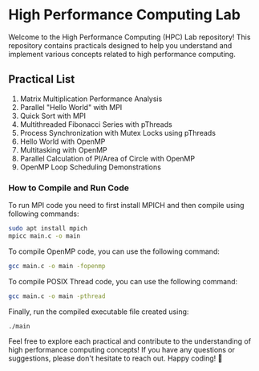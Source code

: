 # High Performance Computing Lab

Welcome to the High Performance Computing (HPC) Lab repository! This repository contains practicals designed to help you understand and implement various concepts related to high performance computing.

## Practical List

1. Matrix Multiplication Performance Analysis
2. Parallel "Hello World" with MPI
3. Quick Sort with MPI
4. Multithreaded Fibonacci Series with pThreads
5. Process Synchronization with Mutex Locks using pThreads
6. Hello World with OpenMP
7. Multitasking with OpenMP
8. Parallel Calculation of PI/Area of Circle with OpenMP
9. OpenMP Loop Scheduling Demonstrations

### How to Compile and Run Code

To run MPI code you need to first install MPICH and then compile using following commands:
```bash
sudo apt install mpich
mpicc main.c -o main
```

To compile OpenMP code, you can use the following command:
```bash
gcc main.c -o main -fopenmp
```

To compile POSIX Thread code, you can use the following command:
```bash
gcc main.c -o main -pthread
```

Finally, run the compiled executable file created using:
```bash
./main
```

Feel free to explore each practical and contribute to the understanding of high performance computing concepts! If you have any questions or suggestions, please don't hesitate to reach out. Happy coding! 🚀
